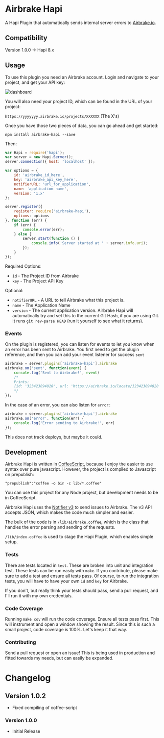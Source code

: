 # Airbrake Hapi #
A Hapi Plugin that automatically sends internal server errors to [Airbrake.io](https://airbrake.io/).

## Compatibility ##
Version 1.0.0 -> Hapi 8.x

## Usage ##

To use this plugin you need an Airbrake account. Login and navigate to your project, and get your API key:

![dashboard](http://cl.ly/image/1T1A0J0s201X/airbrake_dashboard.png)

You will also need your project ID, which can be found in the URL of your project:

`https://yyyyyyy.airbrake.io/projects/XXXXXX`
(The X's)

Once you have those two pieces of data, you can go ahead and get started:

`npm install airbrake-hapi --save`

Then:

```js
var Hapi = require('hapi');
var server = new Hapi.Server();
server.connection({ host: 'localhost' });

var options = {
	id: 'airbrake_id_here',
    key: 'airbrake_api_key_here',
    notifierURL: 'url_for_application',	
    name: 'application name',
    version: '1.x'
};

server.register({
    register: require('airbrake-hapi'),
    options: options
}, function (err) {
    if (err) {
        console.error(err);
    } else {
        server.start(function () {
            console.info('Server started at ' + server.info.uri);
        });
    }
});
```

Required Options:
* `id` - The Project ID from Airbrake
* `key` - The Project API Key

Optional:
* `notifierURL` - A URL to tell Airbrake what this project is.
* `name` - The Application Name
* `version` - The current application version. Airbrake Hapi will automatically try and set this to the current Git Hash, if you are using Git. It runs `git rev-parse HEAD` (run it yourself to see what it returns).


### Events ###
On the plugin is registered, you can listen for events to let you know when an error has been sent to Airbrake. You first need to get the plugin reference, and then you can add your event listener for success `sent`

```js
airbrake = server.plugins['airbrake-hapi'].airbrake
airbrake.on('sent', function(event) {
	console.log('Sent to Airbrake!', event)
	/*
	Prints:
	{id: '323423094820', url: 'https://airbrake.io/locate/323423094820'}
	*/
});
```

In the case of an error, you can also listen for `error`:
```js
airbrake = server.plugins['airbrake-hapi'].airbrake
airbrake.on('error', function(err) {
	console.log('Error sending to Airbrake!', err)
});
```

This does not track deploys, but maybe it could.

## Development ##
Airbrake Hapi is written in [CoffeeScript](http://coffeescript.org/), because I enjoy the easier to use syntax over pure javascript. However, the project is compiled to Javascript on prepublish:

`"prepublish":"coffee -o bin -c lib/*.coffee"`

You can use this project for any Node project, but development needs to be in CoffeeScript.

Airbrake Hapi uses the [Notifier v3](https://help.airbrake.io/kb/api-2/notifier-api-v3) to send issues to Airbrake. The v3 API accepts JSON, which makes the code much simpler and easier.

The bulk of the code is in `/lib/airbrake.coffee`, which is the class that handles the error parsing and sending of the requests.

`/lib/index.coffee` is used to stage the Hapi Plugin, which enables simple setup.

### Tests ###
There are tests located in `test`. These are broken into unit and integration test. These tests can be run easily with `make`. If you contribute, please make sure to add a test and ensure all tests pass. Of course, to run the integration tests, you will have to have your own `id` and `key` for Airbrake.

If you don't, but really think your tests should pass, send a pull request, and I'll run it with my own credentials.

### Code Coverage ###
Running `make cov` will run the code coverage. Ensure all tests pass first. This will instrument and open a window showing the result. Since this is such a small project, code coverage is 100%. Let's keep it that way.

### Contributing ###
Send a pull request or open an issue! This is being used in production and fitted towards my needs, but can easily be expanded.

# Changelog #

## Version 1.0.2 ###
* Fixed compiling of coffee-script

### Version 1.0.0 ###
* Initial Release
